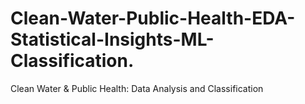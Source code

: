 # Clean-Water-Public-Health-EDA-Statistical-Insights-ML-Classification.
Clean Water &amp; Public Health: Data Analysis and Classification
